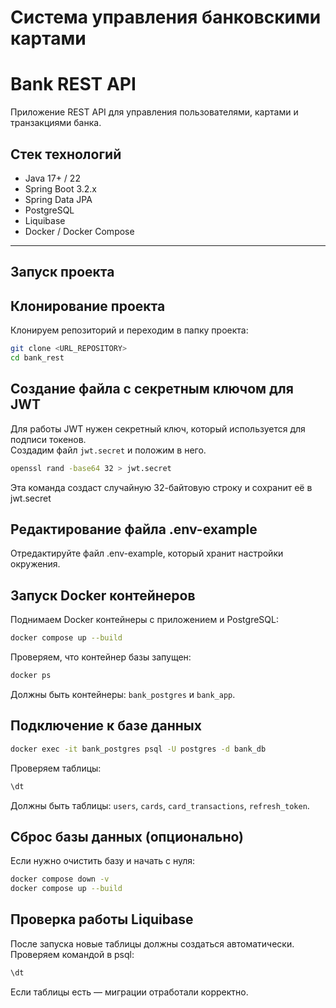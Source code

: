 # Система управления банковскими картами

# Bank REST API

Приложение REST API для управления пользователями, картами и транзакциями банка.

## Стек технологий

- Java 17+ / 22
- Spring Boot 3.2.x
- Spring Data JPA
- PostgreSQL
- Liquibase
- Docker / Docker Compose

---

## Запуск проекта

## Клонирование проекта
Клонируем репозиторий и переходим в папку проекта:

```bash
git clone <URL_REPOSITORY>
cd bank_rest
````
## Создание файла с секретным ключом для JWT
Для работы JWT нужен секретный ключ, который используется для подписи токенов.  
Создадим файл `jwt.secret` и положим в него.

```bash
openssl rand -base64 32 > jwt.secret
````
Эта команда создаст случайную 32-байтовую строку и сохранит её в jwt.secret

## Редактирование файла .env-example
Отредактируйте файл .env-example, который хранит настройки окружения.

## Запуск Docker контейнеров
Поднимаем Docker контейнеры с приложением и PostgreSQL:

```bash
docker compose up --build
```
Проверяем, что контейнер базы запущен:

```bash
docker ps
```

Должны быть контейнеры: `bank_postgres` и `bank_app`.

## Подключение к базе данных

```bash
docker exec -it bank_postgres psql -U postgres -d bank_db
```

Проверяем таблицы:

```sql
\dt
```

Должны быть таблицы: `users`, `cards`, `card_transactions`, `refresh_token`.

## Сброс базы данных (опционально)
Если нужно очистить базу и начать с нуля:

```bash
docker compose down -v
docker compose up --build
```

## Проверка работы Liquibase
После запуска новые таблицы должны создаться автоматически. Проверяем командой в psql:

```sql
\dt
```
Если таблицы есть — миграции отработали корректно.

